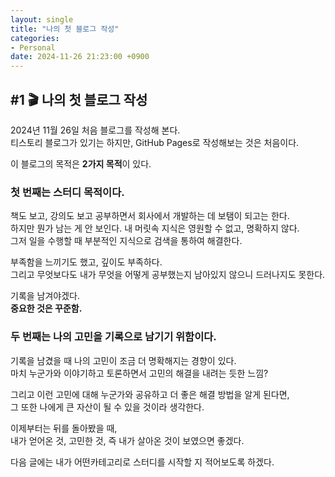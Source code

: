 ```yaml
---
layout: single
title: "나의 첫 블로그 작성"
categories:
- Personal
date: 2024-11-26 21:23:00 +0900
---
```


## #1 🎬 나의 첫 블로그 작성

2024년 11월 26일 처음 블로그를 작성해 본다.  
티스토리 블로그가 있기는 하지만, GitHub Pages로 작성해보는 것은 처음이다.  

이 블로그의 목적은 **2가지 목적**이 있다.

### 첫 번째는 스터디 목적이다.
책도 보고, 강의도 보고 공부하면서 회사에서 개발하는 데 보탬이 되고는 한다.  
하지만 뭔가 남는 게 안 보인다. 내 머릿속 지식은 영원할 수 없고, 명확하지 않다.  
그저 일을 수행할 때 부분적인 지식으로 검색을 통하여 해결한다.  

부족함을 느끼기도 했고, 깊이도 부족하다.  
그리고 무엇보다도 내가 무엇을 어떻게 공부했는지 남아있지 않으니 드러나지도 못한다.  

기록을 남겨야겠다.  
**중요한 것은 꾸준함.**

### 두 번째는 나의 고민을 기록으로 남기기 위함이다.
기록을 남겼을 때 나의 고민이 조금 더 명확해지는 경향이 있다.  
마치 누군가와 이야기하고 토론하면서 고민의 해결을 내려는 듯한 느낌?  

그리고 이런 고민에 대해 누군가와 공유하고 더 좋은 해결 방법을 알게 된다면,  
그 또한 나에게 큰 자산이 될 수 있을 것이라 생각한다.  

이제부터는 뒤를 돌아봤을 때,  
내가 얻어온 것, 고민한 것, 즉 내가 살아온 것이 보였으면 좋겠다.

다음 글에는 내가 어떤카테고리로 스터디를 시작할 지 적어보도록 하겠다. 
